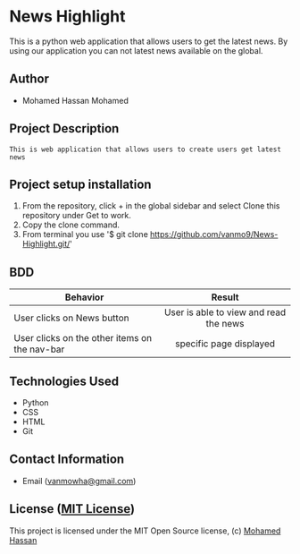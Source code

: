 # News Highlight

This is a python web application that allows users to get the latest news. By using our application you can not latest news available on the global.

## Author

*   Mohamed Hassan Mohamed

## Project Description

    This is web application that allows users to create users get latest news

## Project setup  installation

1.  From the repository, click + in the global sidebar and select Clone this repository under Get to work.
2.  Copy the clone command.
3.  From terminal you use
    '$ git clone <https://github.com/vanmo9/News-Highlight.git/>'



## BDD

| Behavior        | Result |
| ------------- |:----:|
| User clicks on News button | User is able to view and read the news |
| User clicks on the other items on the nav-bar| specific page displayed|

## Technologies Used

* Python
* CSS
* HTML
* Git  


## Contact Information

* Email (vanmowha@gmail.com)


## License ([MIT License](https://github.com/vanmo9/News-Highlight/blob/master/LICENSE))
This project is licensed under the MIT Open Source license, (c) [Mohamed Hassan]( )

